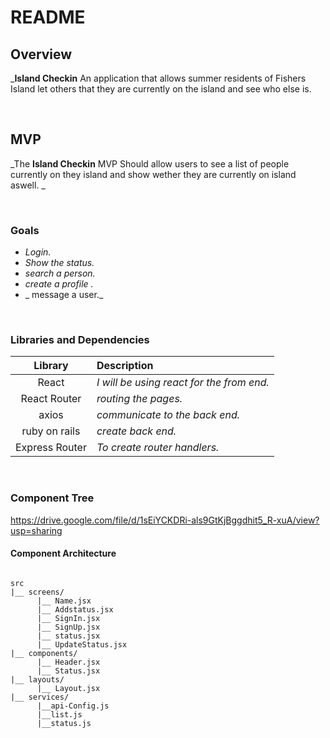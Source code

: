 # README

## Overview

_**Island Checkin** An application that allows summer residents of Fishers Island let others that they are currently on the island and see who else is.



<br>

## MVP

_The **Island Checkin** MVP Should allow users to see a list of people currently on they island and show wether they are currently on island aswell. _

<br>

### Goals

- _Login._
- _Show the status._
- _search a person._
- _create a profile ._
- _ message a user._

<br>

### Libraries and Dependencies



|     Library      | Description                                |
| :--------------: | :----------------------------------------- |
|      React       | _I will be using react for the from end._ |
|   React Router   | _routing the pages._ |
|       axios      | _communicate to the back end._ |
|  ruby on rails   | _create back end._ |
|  Express Router  | _To create router handlers._ |

<br>

### Component Tree

https://drive.google.com/file/d/1sEiYCKDRi-als9GtKjBggdhit5_R-xuA/view?usp=sharing

#### Component Architecture


``` structure

src
|__ screens/
      |__ Name.jsx
      |__ Addstatus.jsx
      |__ SignIn.jsx
      |__ SignUp.jsx
      |__ status.jsx
      |__ UpdateStatus.jsx
|__ components/
      |__ Header.jsx
      |__ Status.jsx
|__ layouts/
      |__ Layout.jsx
|__ services/
      |__api-Config.js
      |__list.js
      |__status.js

```
